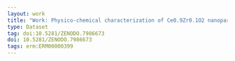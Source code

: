 ```yaml
---
layout: work
title: "Work: Physico-chemical characterization of Ce0.9Zr0.1O2 nanoparticles by XPS / HAXPES / SEM"
type: Dataset
tag: doi:10.5281/ZENODO.7986673
doi: 10.5281/ZENODO.7986673
tags: erm:ERM00000399
---
```

